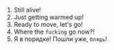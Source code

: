 1. Still alive!
2. Just getting warmed up!
3. Ready to move, let's go!
4. Where the `fucking` go now?!
5. Я в порядке! Пошли уже, `блядь`!